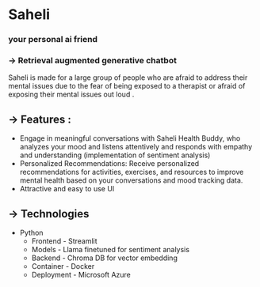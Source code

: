 # Saheli 
### your personal ai friend
### -> Retrieval augmented generative chatbot
Saheli is made for a large group of people who are afraid to address their mental issues due to the fear of being exposed to a therapist or afraid of exposing their mental issues out loud . <br>


 ## -> Features : <br>

- Engage in meaningful conversations with Saheli Health Buddy, who analyzes your mood and listens attentively and responds with empathy and understanding (implementation of sentiment analysis)<br>
- Personalized Recommendations: Receive personalized recommendations for activities, exercises, and resources to improve mental health based on your conversations and mood tracking data.<br>
- Attractive and easy to use UI <br>
  
## -> Technologies
- Python
  - Frontend - Streamlit
  - Models - Llama finetuned for sentiment analysis
  - Backend - Chroma DB for vector embedding
  - Container - Docker
  - Deployment - Microsoft Azure
